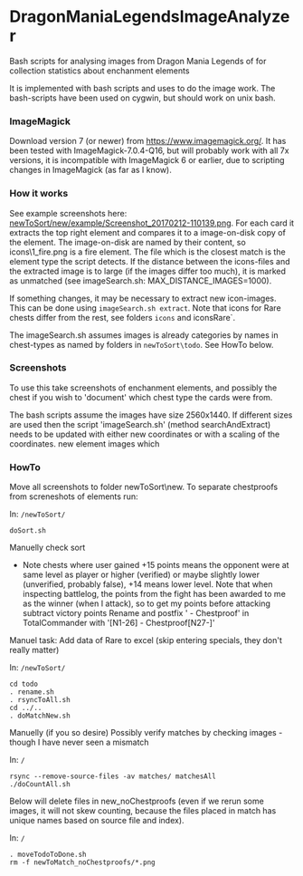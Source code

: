 # DragonManiaLegendsImageAnalyzer
Bash scripts for analysing images from Dragon Mania Legends of for collection statistics about enchanment elements

It is implemented with bash scripts and uses to do the image work. The bash-scripts have been used on cygwin, but should work on unix bash.

### ImageMagick
Download version 7 (or newer) from https://www.imagemagick.org/. It has been tested with ImageMagick-7.0.4-Q16, but will probably work with all 7x versions, it is incompatible with ImageMagick 6 or earlier, due to scripting changes in ImageMagick (as far as I know).


### How it works

See example screenshots here: [newToSort/new/example/Screenshot_20170212-110139.png](https://github.com/arberg/DragonManiaLegendsImageAnalyzer/blob/master/newToSort/new/example/Screenshot_20170212-110139.png). For each card it extracts the top right element and compares it to a image-on-disk copy of the element. The image-on-disk are named by their content, so icons\1_fire.png is a fire element. The file which is the closest match is the element type the script detects. If the distance between the icons-files and the extracted image is to large (if the images differ too much), it is marked as unmatched (see imageSearch.sh: MAX_DISTANCE_IMAGES=1000).

If something changes, it may be necessary to extract new icon-images. This can be done using `imageSearch.sh extract`. Note that icons for Rare chests differ from the rest, see folders `icons` and iconsRare`.

The imageSearch.sh assumes images is already categories by names in chest-types as named by folders in `newToSort\todo`. See HowTo below.

### Screenshots

To use this take screenshots of enchanment elements, and possibly the chest if you wish to 'document' which chest type the cards were from. 

The bash scripts assume the images have size 2560x1440. If different sizes are used then the script 'imageSearch.sh' (method searchAndExtract) needs to be updated with either new coordinates or with a scaling of the coordinates. new element images which 


### HowTo

Move all screenshots to folder newToSort\new. To separate chestproofs from screneshots of elements run:

In: `/newToSort/`
```
doSort.sh
```
Manuelly check sort 
- Note chests where user gained +15 points means the opponent were at same level as player or higher (verified) or maybe slightly lower (unverified, probably false), +14 means lower level. Note that when inspecting battlelog, the points from the fight has been awarded to me as the winner (when I attack), so to get my points before attacking subtract victory points
Rename and postfix ' - Chestproof' in TotalCommander with '[N1-26] - Chestproof[N27-]'

Manuel task: Add data of Rare to excel (skip entering specials, they don't really matter)

In: `/newToSort/`
```
cd todo
. rename.sh
. rsyncToAll.sh
cd ../..
. doMatchNew.sh
```
Manuelly (if you so desire) Possibly verify matches by checking images - though I have never seen a mismatch

In: `/`
```
rsync --remove-source-files -av matches/ matchesAll
./doCountAll.sh
```

Below will delete files in new_noChestproofs (even if we rerun some images, it will not skew counting, because the files placed in match has unique names based on source file and index).

In: `/`
```
. moveTodoToDone.sh
rm -f newToMatch_noChestproofs/*.png
```